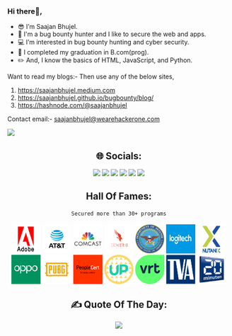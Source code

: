 ### Hi there👋,
- 😎 I’m Saajan Bhujel.
- 🤖 I'm a bug bounty hunter and I like to secure the web and apps.
- 💻 I’m interested in bug bounty hunting and cyber security.
- 🌱 I completed my graduation in B.com(prog).
- ✏️ And, I know the basics of HTML, JavaScript, and Python.

Want to read my blogs:- Then use any of the below sites,
1. https://saajanbhujel.medium.com
2. https://saajanbhujel.github.io/bugbounty/blog/
3. https://hashnode.com/@saajanbhujel

Contact email:- saajanbhujel@wearehackerone.com

![](https://komarev.com/ghpvc/?username=saajanbhujel&style=for-the-badge)

<div align="center">
  <h2>🌐 Socials:</h2>
  <a href="https://hackerone.com/saajanbhujel" title="HackerOne Profile"><img src="https://img.shields.io/badge/HackerOne-%23000000.svg?logo=Hackerone&logoColor=white"></a>
  <a href="https://bugcrowd.com/saajanbhujel/" title="Bugcrowd Profile"><img src="https://img.shields.io/badge/Bugcrowd-%23FF6900.svg?logo=Bugcrowd&logoColor=white"></a>
  <a href="https://app.intigriti.com/researcher/profile/saajanbhujel11" title="Intigriti Profile"><img src="https://img.shields.io/badge/Intigriti-%234C59A8.svg?logo=Intigriti&logoColor=white"></a>
  <a href="https://twitter.com/saajanbhujel/" title="Twitter Profile"><img src="https://img.shields.io/badge/Twitter-%231DA1F2.svg?logo=Twitter&logoColor=white"></a>
  <a href="https://www.linkedin.com/in/saajanbhujel/" title="LinkedIn Profile"><img src="https://img.shields.io/badge/LinkedIn-%230077B5.svg?logo=LinkedIn&logoColor=white"></a>
  <a href="https://saajanbhujel.medium.com/" title="Medium Blog"><img src="https://img.shields.io/badge/Medium-12100E?logo=Medium&logoColor=white"></a>
</div>

<div align="center">
  <h2 align="center">
    Hall Of Fames:
  </h2>
  <code>Secured more than 30+ programs</code>
</div>
<br>

<section align="center">
  <a href="https://hackerone.com/adobe/thanks"><img height="66" width="66" src="/HOF/adobe.png"></a>
  <a href="https://hackerone.com/att/thanks"><img height="66" width="66" src="/HOF/att.jpg"></a>
  <a href="https://bugcrowd.com/comcastvdp/hall-of-fame"><img height="66" width="66" src="/HOF/comcast.jpg"></a>
  <a href="https://hackerone.com/crowdstrike/thanks"><img height="66" width="66" src="/HOF/crowdstrike.jpg"></a>
  <a href="https://hackerone.com/deptofdefense/thanks"><img height="66" width="66" src="/HOF/dod.png"></a>
  <a href="https://hackerone.com/logitech/thanks"><img height="66" width="66" src="/HOF/logitech.png"></a>
  <a href="https://hackerone.com/nutanix/thanks"><img height="66" width="66" src="/HOF/nutanix.jpg"></a>
  <a href="https://hackerone.com/oppo/thanks"><img height="66" width="66" src="/HOF/oppo.png"></a>
  <a href="https://hackerone.com/pubg/thanks"><img height="66" width="66" src="/HOF/pubg.png"></a>
  <a href="https://hackerone.com/peoplecert/thanks"><img height="66" width="66" src="/HOF/peoplecert.png"></a>
  <a href="https://hackerone.com/upchieve/thanks"><img height="66" width="66" src="/HOF/upchieve.jpg"></a>
  <a href="https://app.intigriti.com/researcher/programs/vrtnv/vrt/leaderboard?alltime=true&severity=1"><img height="66" width="66" src="/HOF/vrt.svg"></a>
  <a href="https://hackerone.com/tennessee-valley-authority/thanks"><img height="66" width="66" src="/HOF/tva.png"></a>
  <a href="https://bugcrowd.com/twentyminuten/hall-of-fame"><img height="66" width="66" src="/HOF/20minuten.jpg"></a>
</section>

<div align="center"> 
  <h2>✍️ Quote Of The Day:</h3>
  <img src="https://quotes-github-readme.vercel.app/api?type=horizontal&theme=radical">
</div>
